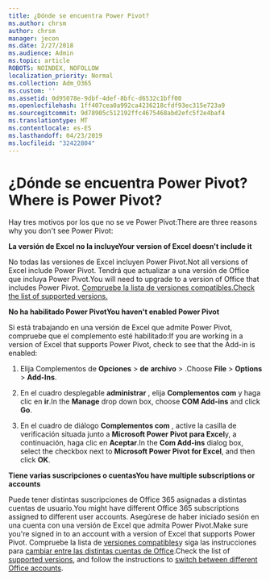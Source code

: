 ```yaml
---
title: ¿Dónde se encuentra Power Pivot?
ms.author: chrsm
author: chrsm
manager: jecon
ms.date: 2/27/2018
ms.audience: Admin
ms.topic: article
ROBOTS: NOINDEX, NOFOLLOW
localization_priority: Normal
ms.collection: Adm_O365
ms.custom: ''
ms.assetid: 0d95078e-9dbf-4def-8bfc-d6532c1bff00
ms.openlocfilehash: 1ff407cea0a992ca4236218cfdf93ec315e723a9
ms.sourcegitcommit: 9d78905c512192ffc4675468abd2efc5f2e4baf4
ms.translationtype: MT
ms.contentlocale: es-ES
ms.lasthandoff: 04/23/2019
ms.locfileid: "32422804"
---
```

# <a name="where-is-power-pivot"></a><span data-ttu-id="3b1eb-102">¿Dónde se encuentra Power Pivot?</span><span class="sxs-lookup"><span data-stu-id="3b1eb-102">Where is Power Pivot?</span></span>

<span data-ttu-id="3b1eb-103">Hay tres motivos por los que no se ve Power Pivot:</span><span class="sxs-lookup"><span data-stu-id="3b1eb-103">There are three reasons why you don't see Power Pivot:</span></span>
  
 <span data-ttu-id="3b1eb-104">**La versión de Excel no la incluye**</span><span class="sxs-lookup"><span data-stu-id="3b1eb-104">**Your version of Excel doesn't include it**</span></span>
  
<span data-ttu-id="3b1eb-105">No todas las versiones de Excel incluyen Power Pivot.</span><span class="sxs-lookup"><span data-stu-id="3b1eb-105">Not all versions of Excel include Power Pivot.</span></span> <span data-ttu-id="3b1eb-106">Tendrá que actualizar a una versión de Office que incluya Power Pivot.</span><span class="sxs-lookup"><span data-stu-id="3b1eb-106">You will need to upgrade to a version of Office that includes Power Pivot.</span></span> [<span data-ttu-id="3b1eb-107">Compruebe la lista de versiones compatibles.</span><span class="sxs-lookup"><span data-stu-id="3b1eb-107">Check the list of supported versions.</span></span>](https://support.office.com/article/aa64e217-4b6e-410b-8337-20b87e1c2a4b.aspx)
  
 <span data-ttu-id="3b1eb-108">**No ha habilitado Power Pivot**</span><span class="sxs-lookup"><span data-stu-id="3b1eb-108">**You haven't enabled Power Pivot**</span></span>
  
<span data-ttu-id="3b1eb-109">Si está trabajando en una versión de Excel que admite Power Pivot, compruebe que el complemento esté habilitado:</span><span class="sxs-lookup"><span data-stu-id="3b1eb-109">If you are working in a version of Excel that supports Power Pivot, check to see that the Add-in is enabled:</span></span>
  
1. <span data-ttu-id="3b1eb-110">Elija Complementos de **Opciones** \> **de** **archivo** \> .</span><span class="sxs-lookup"><span data-stu-id="3b1eb-110">Choose **File** \> **Options** \> **Add-Ins**.</span></span>
    
2. <span data-ttu-id="3b1eb-111">En el cuadro desplegable **administrar** , elija **Complementos com** y haga clic en **ir**.</span><span class="sxs-lookup"><span data-stu-id="3b1eb-111">In the **Manage** drop down box, choose **COM Add-ins** and click **Go**.</span></span>
    
3. <span data-ttu-id="3b1eb-112">En el cuadro de diálogo **Complementos com** , active la casilla de verificación situada junto a **Microsoft Power Pivot para Excel**y, a continuación, haga clic en **Aceptar**.</span><span class="sxs-lookup"><span data-stu-id="3b1eb-112">In the **Com Add-ins** dialog box, select the checkbox next to **Microsoft Power Pivot for Excel**, and then click **OK**.</span></span> 
    
 <span data-ttu-id="3b1eb-113">**Tiene varias suscripciones o cuentas**</span><span class="sxs-lookup"><span data-stu-id="3b1eb-113">**You have multiple subscriptions or accounts**</span></span>
  
<span data-ttu-id="3b1eb-114">Puede tener distintas suscripciones de Office 365 asignadas a distintas cuentas de usuario.</span><span class="sxs-lookup"><span data-stu-id="3b1eb-114">You might have different Office 365 subscriptions assigned to different user accounts.</span></span> <span data-ttu-id="3b1eb-115">Asegúrese de haber iniciado sesión en una cuenta con una versión de Excel que admita Power Pivot.</span><span class="sxs-lookup"><span data-stu-id="3b1eb-115">Make sure you're signed in to an account with a version of Excel that supports Power Pivot.</span></span> <span data-ttu-id="3b1eb-116">Compruebe la lista de [versiones compatibles](https://support.office.com/article/aa64e217-4b6e-410b-8337-20b87e1c2a4b.aspx)y siga las instrucciones para [cambiar entre las distintas cuentas de Office](https://support.office.com/article/b9582171-fd1f-4284-9846-bdd72bb28426.aspx#BKMK_WebSwitchAccounts).</span><span class="sxs-lookup"><span data-stu-id="3b1eb-116">Check the list of [supported versions](https://support.office.com/article/aa64e217-4b6e-410b-8337-20b87e1c2a4b.aspx), and follow the instructions to [switch between different Office accounts](https://support.office.com/article/b9582171-fd1f-4284-9846-bdd72bb28426.aspx#BKMK_WebSwitchAccounts).</span></span>
  

